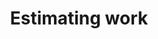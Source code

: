 ---
layout: post
title: Estimating work
description: Lorem ipsum dolor sit amet, consectetur adipisicing elit, sed do eiusmod tempor incididunt ut labore et dolore magna aliqua.
podcastBytes: 50
podcastDuration: 5
keywords:
- Lorem
- ipsum
- dolor
- sit
- amet
podcastSeason: 1
podcastEpisode: 5
---